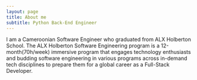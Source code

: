 ```yaml
---
layout: page
title: About me
subtitle: Python Back-End Engineer 
---
```


I am a Cameroonian Software Engineer who graduated from ALX Holberton School. The ALX Holberton Software Engineering program is a 12-month(70h/week) immersive program that engages technology enthusiasts and budding software engineering in various programs across in-demand tech disciplines to prepare them for a global career as a Full-Stack Developer.
